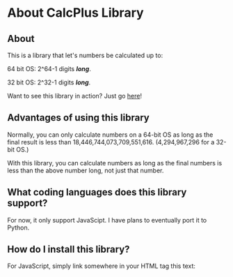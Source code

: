 # About CalcPlus Library

## About

This is a library that let's numbers be calculated up to:

  64 bit OS: 2^64-1 digits <i><b>long</b></i>.
  
  32 bit OS: 2^32-1 digits <i><b>long</b></i>.

Want to see this library in action? Just go [here](https://virxepicoder.github.io/CalcPlus/PreviewLibrary)!

## Advantages of using this library
Normally, you can only calculate numbers on a 64-bit OS as long as the final result is less than 18,446,744,073,709,551,616. (4,294,967,296 for a 32-bit OS.)

With this library, you can calculate numbers as long as the final numbers is less than the above number long, not just that number.

## What coding languages does this library support?
For now, it only support JavaScipt. I have plans to eventually port it to Python.
## How do I install this library?

For JavaScript, simply link somewhere in your HTML <head> tag this text:

<script src="https://virxec.github.io/CalcPlus/assets/Library.js "></script>
